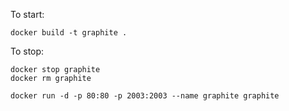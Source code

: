To start:
```
docker build -t graphite .
```

To stop:

```
docker stop graphite
docker rm graphite

docker run -d -p 80:80 -p 2003:2003 --name graphite graphite
```
